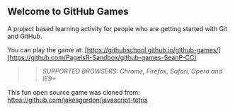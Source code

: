 ## Welcome to GitHub Games

A project based learning activity for people who are getting started with Git and GitHub.

You can play the game at: [https://githubschool.github.io/github-games/](https://github.com/PagelsR-Sandbox/github-games-SeanP-CC)

>> _*SUPPORTED BROWSERS*: Chrome, Firefox, Safari, Opera and IE9+_

This fun open source game was cloned from: https://github.com/jakesgordon/javascript-tetris
